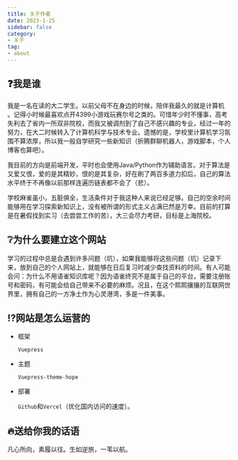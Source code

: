 ```yaml
---
title: 关于作者
date: 2023-1-25
sidebar: false
category:
- 关于
tag:
- about
---
```


## :question:我是谁

我是一名在读的大二学生。以前父母不在身边的时候，陪伴我最久的就是计算机 。记得小时候最喜欢点开4399小游戏玩赛尔号之类的。可惜年少时不懂事，高考失利去了省内一所双非院校，而我又被调剂到了自己不感兴趣的专业，经过一年的努力，在大二时候转入了计算机科学与技术专业。遗憾的是，学校里计算机学习氛围不算浓厚，所以我一般自学研究一些新知识（折腾群聊机器人，游戏脚本，个人博客也算吧）。

我目前的方向是前端开发，平时也会使用Java/Python作为辅助语言。对于算法是又爱又恨，爱的是其精妙，恨的是其复杂，好在刷了两百多道力扣后，自己的算法水平终于不再像以前那样连遍历链表都不会了（悲）。

学校麻雀虽小，五脏俱全，生活条件对于我这种人来说已经足够。自己的空余时间能够用在学习探索新知识上，没有被所谓的形式主义占满已然是万幸。目前的打算是在暑假找到实习（去尝尝工作的苦），大三会尽力考研，目标是上海院校。

## :grey_question:为什么要建立这个网站

学习的过程中总是会遇到许多问题（坑），如果我能够将这些问题（坑）记录下来，放到自己的个人网站上，就能够在日后复习时减少查找资料的时间。有人可能会问：为什么不用语雀知识库呢？因为语雀终究不是属于自己的平台，需要注册账号和密码，有可能会给自己带来不必要的麻烦。况且，在这个熙熙攘攘的互联网世界里，拥有自己的一方净土作为心灵港湾，多是一件美事。

## :interrobang:网站是怎么运营的

- 框架

   `Vuepress`

- 主题

  `Vuepress-theme-hope`

- 部署

   `Github`和`Vercel`（优化国内访问的速度）。

## :fire:送给你我的话语

凡心所向，素履以往。生如逆旅，一苇以航。

